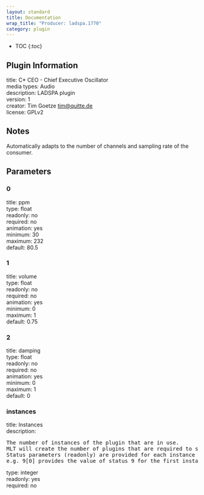 ```yaml
---
layout: standard
title: Documentation
wrap_title: "Producer: ladspa.1770"
category: plugin
---
```

* TOC
{:toc}

## Plugin Information

title: C* CEO - Chief Executive Oscillator  
media types:
Audio  
description: LADSPA plugin  
version: 1  
creator: Tim Goetze <tim@quitte.de>  
license: GPLv2  

## Notes

Automatically adapts to the number of channels and sampling rate of the consumer.

## Parameters

### 0

title: ppm    
type: float  
readonly: no  
required: no  
animation: yes  
minimum: 30  
maximum: 232  
default: 80.5  

### 1

title: volume    
type: float  
readonly: no  
required: no  
animation: yes  
minimum: 0  
maximum: 1  
default: 0.75  

### 2

title: damping    
type: float  
readonly: no  
required: no  
animation: yes  
minimum: 0  
maximum: 1  
default: 0  

### instances

title: Instances    
description:
<pre>
The number of instances of the plugin that are in use.
MLT will create the number of plugins that are required to support the number of audio channels.
Status parameters (readonly) are provided for each instance and are accessed by specifying the instance number after the identifier (starting at zero).
e.g. 9[0] provides the value of status 9 for the first instance.
</pre>
type: integer  
readonly: yes  
required: no  

